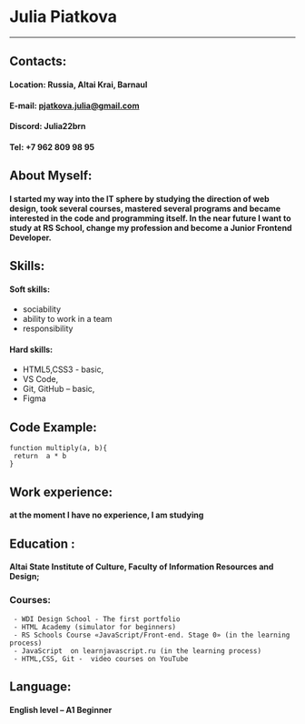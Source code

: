 # **Julia Piatkova**
*****
## **Contacts:**
#### Location: Russia, Altai Krai, Barnaul
#### E-mail: pjatkova.julia@gmail.com
#### Discord: Julia22brn
#### Tel: +7 962 809 98 95
## **About Myself:**
#### I started my way into the IT sphere by studying the direction of web design, took several courses, mastered several programs and became interested in the code and programming itself. In the near future I want to study at RS School, change my profession and become a Junior Frontend Developer.
## **Skills:**
#### Soft skills:
   + sociability 
   + ability to work in a team 
   + responsibility 
#### Hard skills: 
   + HTML5,CSS3 - basic, 
   + VS Code, 
   + Git, GitHub – basic, 
   + Figma
## **Code Example:**
```
function multiply(a, b){
 return  a * b
}
```
## **Work experience:** 
#### at the moment I have no experience, I am studying
## **Education :** 
#### Altai State Institute of Culture, Faculty of Information Resources and Design;
### **Courses:** 
     - WDI Design School - The first portfolio
     - HTML Academy (simulator for beginners)
     - RS Schools Course «JavaScript/Front-end. Stage 0» (in the learning process)
     - JavaScript  on learnjavascript.ru (in the learning process)
     - HTML,СSS, Git -  video courses on YouTube
## **Language:** 
#### English level – A1 Beginner
